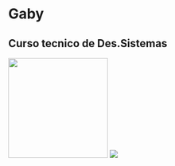 # Gaby
## Curso tecnico de Des.Sistemas
  <img height="200px" src="https://cdn.jsdelivr.net/gh/devicons/devicon/icons/phalcon/phalcon-original.svg" />
  <img heigh="200px" src="https://cdn.jsdelivr.net/gh/devicons/devicon/icons/sqlite/sqlite-original.svg" />
          

